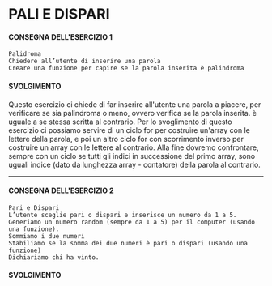# PALI E DISPARI

#### CONSEGNA DELL'ESERCIZIO 1

```
Palidroma
Chiedere all’utente di inserire una parola
Creare una funzione per capire se la parola inserita è palindroma
```

#### SVOLGIMENTO

Questo esercizio ci chiede di far inserire all'utente una parola a piacere, per verificare se sia palindroma o meno, ovvero verifica se la parola inserita. è uguale a se stessa scritta al contrario. Per lo svoglimento di questo esercizio ci possiamo servire di un ciclo for per costruire un'array con le lettere della parola, e poi un altro ciclo for con scorrimento inverso per costruire un array con le lettere al contrario. Alla fine dovremo confrontare, sempre con un ciclo se tutti gli indici in successione del primo array, sono uguali indice (dato da lunghezza array - contatore) della parola al contrario.

------

#### CONSEGNA DELL'ESERCIZIO 2

```
Pari e Dispari
L’utente sceglie pari o dispari e inserisce un numero da 1 a 5.
Generiamo un numero random (sempre da 1 a 5) per il computer (usando una funzione).
Sommiamo i due numeri
Stabiliamo se la somma dei due numeri è pari o dispari (usando una funzione)
Dichiariamo chi ha vinto.
```

#### SVOLGIMENTO


